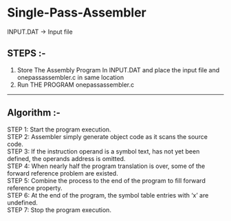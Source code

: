 # Single-Pass-Assembler


INPUT.DAT -> Input file

## STEPS :-

1) Store The Assembly Program In INPUT.DAT and place the input file and onepassassembler.c in same location
2) Run THE PROGRAM onepassassembler.c

***
## Algorithm :-

STEP 1: Start the program execution.<br>
STEP 2: Assembler simply generate object code as it scans the source code.<br>
STEP 3: If the instruction operand is a symbol text, has not yet been defined, the
operands address is omitted.<br>
STEP 4: When nearly half the program translation is over, some of the forward reference
problem are existed.<br>
STEP 5: Combine the process to the end of the program to fill forward reference
property.<br>
STEP 6: At the end of the program, the symbol table entries with ‘x’ are undefined.<br>
STEP 7: Stop the program execution.<br>
